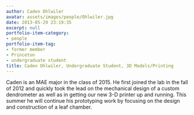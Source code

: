 ```yaml
---
author: Caden Ohlwiler
avatar: assets/images/people/Ohlwiler.jpg
date: 2013-05-29 23:19:35
excerpt: null
portfolio-item-category:
- people
portfolio-item-tag:
- former member
- Princeton
- undergraduate student
title: Caden Ohlwiler, Undergraduate Student, 3D Models/Printing
---
```


 

Caden is an MAE major in the class of 2015. He first joined the lab in the fall of 2012 and quickly took the lead on the mechanical design of a custom dendrometer as well as in getting our new 3-D printer up and running. This summer he will continue his prototyping work by focusing on the design and construction of a leaf chamber.